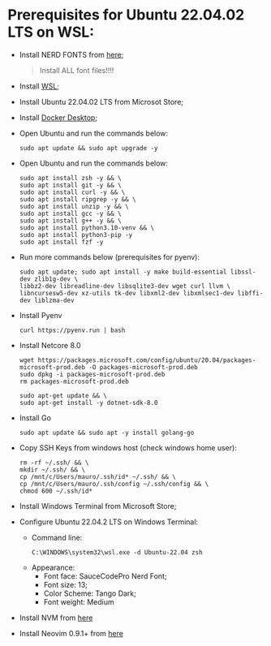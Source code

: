# Prerequisites for Ubuntu 22.04.02 LTS on WSL:

- Install NERD FONTS from [here](fonts/);
  > Install ALL font files!!!!
- Install [WSL](https://docs.microsoft.com/en-us/windows/wsl/install);
- Install Ubuntu 22.04.02 LTS from Microsot Store;
- Install [Docker Desktop](https://www.docker.com/products/docker-desktop/);

- Open Ubuntu and run the commands below:
  ```
  sudo apt update && sudo apt upgrade -y
  ```

- Open Ubuntu and run the commands below:
  ```
  sudo apt install zsh -y && \
  sudo apt install git -y && \
  sudo apt install curl -y && \
  sudo apt install ripgrep -y && \
  sudo apt install unzip -y && \
  sudo apt install gcc -y && \
  sudo apt install g++ -y && \
  sudo apt install python3.10-venv && \
  sudo apt install python3-pip -y
  sudo apt install fzf -y

  ```

- Run more commands below (prerequisites for pyenv):
  ```
  sudo apt update; sudo apt install -y make build-essential libssl-dev zlib1g-dev \
  libbz2-dev libreadline-dev libsqlite3-dev wget curl llvm \
  libncursesw5-dev xz-utils tk-dev libxml2-dev libxmlsec1-dev libffi-dev liblzma-dev
  ```

- Install Pyenv
  ```
  curl https://pyenv.run | bash
  ```

- Install Netcore 8.0
  ```
  wget https://packages.microsoft.com/config/ubuntu/20.04/packages-microsoft-prod.deb -O packages-microsoft-prod.deb
  sudo dpkg -i packages-microsoft-prod.deb
  rm packages-microsoft-prod.deb
  ```

  ```
  sudo apt-get update && \
  sudo apt-get install -y dotnet-sdk-8.0
  ```

- Install Go
  ```
  sudo apt update && sudo apt -y install golang-go
  ```

- Copy SSH Keys from windows host (check windows home user):
  ```
  rm -rf ~/.ssh/ && \
  mkdir ~/.ssh/ && \
  cp /mnt/c/Users/mauro/.ssh/id* ~/.ssh/ && \
  cp /mnt/c/Users/mauro/.ssh/config ~/.ssh/config && \
  chmod 600 ~/.ssh/id*
  ```

- Install Windows Terminal from Microsoft Store;
- Configure Ubuntu 22.04.2 LTS on Windows Terminal:
  - Command line:
    ```
    C:\WINDOWS\system32\wsl.exe -d Ubuntu-22.04 zsh
    ```
  - Appearance:
    - Font face: SauceCodePro Nerd Font;
    - Font size: 13;
    - Color Scheme: Tango Dark;
    - Font weight: Medium
- Install NVM from [here](https://github.com/nvm-sh/nvm#install--update-script)
- Install Neovim 0.9.1+ from [here](https://github.com/neovim/neovim/releases)

